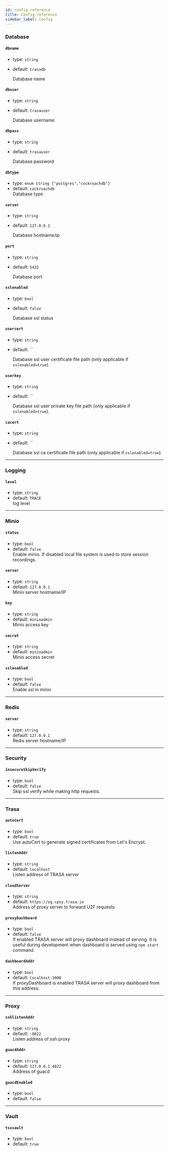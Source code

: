 ```yaml
---
id: config-reference
title: Config reference
sidebar_label: Config
---
```


### Database 

#### `dbname`
* type: `string`  
* default: `trasadb`

    Database name


#### `dbuser`
* type: `string`  
* default: `trasauser`

    Database username

#### `dbpass`
* type: `string`  
* default: `trasauser`

    Database password


#### `dbtype`
* type: `enum string {"postgres","cockroachdb"}`  
* default: `cockroachdb`  
    Database type


#### `server`
* type: `string`  
* default: `127.0.0.1`

    Database hostname/ip


#### `port`
* type: `string`  
* default: `5432`

    Database port


#### `sslenabled`
* type: `bool`  
* default: `false`

    Database ssl status


#### `usercert`
* type: `string`  
* default: ``

    Database ssl user certificate file path (only applicable if `sslenabled=true`). 


#### `userkey`
* type: `string`  
* default: ``

    Database ssl user private key file path (only applicable if `sslenabled=true`). 


#### `cacert`
* type: `string`  
* default: ``

    Database ssl ca certificate file path (only applicable if `sslenabled=true`). 



---
### Logging

#### `level`
* type: `string`  
* default: `TRACE`  
    log level
    
 ---
### Minio

#### `status`
* type: `bool`  
* default: `false`  
    Enable minio. If disabled local file system is used to store session recordings.

#### `server`
* type: `string`  
* default: `127.0.0.1`  
    Minio server hostname/IP    
 
#### `key`
* type: `string`  
* default: `minioadmin`  
    Minio access key
    
 
#### `secret`
* type: `string`  
* default: `minioadmin`  
    Minio access secret
    
 
#### `sslenabled`
* type: `bool`  
* default: `false`  
    Enable ssl in minio 
    
 
---
### Redis

#### `server`
* type: `string`  
* default: `127.0.0.1`  
    Redis server hostname/IP
 



---
### Security

#### `insecureSkipVerify`
* type: `bool`  
* default: `false`  
    Skip ssl verify while making http requests.
---     
### Trasa

#### `autoCert`
* type: `bool`  
* default: `true`  
    Use autoCert to generate signed certificates from Let's Encrypt.


 
#### `listenAddr`
* type: `string`  
* default: `localhost`  
    Listen address of TRASA server
 
#### `cloudServer`
* type: `string`  
* default: `https://sg.cpxy.trasa.io`  
    Address of proxy server to forward U2F requests


#### `proxyDashboard`
* type: `bool`  
* default: `false`  
    If enabled TRASA server will proxy dashboard instead of serving. It is useful during development when dashboard is served using `npm start` command.
    
#### `dashboardAddr`
* type: `bool`  
* default: `localhost:3000`  
    If proxyDashboard is enabled TRASA server will proxy dashboard from this address.
    



---

### Proxy

#### `sshlistenAddr`
* type: `string`  
* default: `:8022`  
     Listen address of ssh proxy


#### `guacdAddr`
* type: `string`  
* default: `127.0.0.1:4822`  
     Address of guacd


#### `guacdEnabled`
* type: `bool`  
* default: `false`  
     
     
---

### Vault

#### `tsxvault`
* type: `bool`  
* default: `true`  
